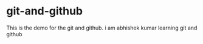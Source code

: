 # git-and-github
This is the demo for the git and github.
i am abhishek kumar learning git and github
